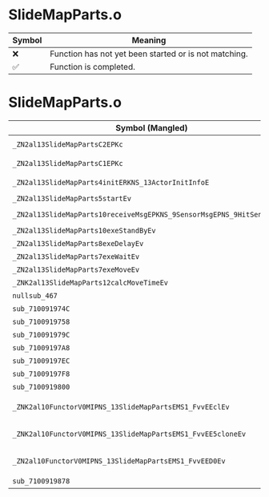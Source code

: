 # SlideMapParts.o
| Symbol | Meaning 
| ------------- | ------------- 
| :x: | Function has not yet been started or is not matching. 
| :white_check_mark: | Function is completed. 


# SlideMapParts.o
| Symbol (Mangled) | Symbol (Demangled) | Decompiled? |
| ------------- |  ------------- | ------------- |
| `_ZN2al13SlideMapPartsC2EPKc` | `al::SlideMapParts::SlideMapParts(char const*)` | :x: |
| `_ZN2al13SlideMapPartsC1EPKc` | `al::SlideMapParts::SlideMapParts(char const*)` | :x: |
| `_ZN2al13SlideMapParts4initERKNS_13ActorInitInfoE` | `al::SlideMapParts::init(al::ActorInitInfo const&)` | :x: |
| `_ZN2al13SlideMapParts5startEv` | `al::SlideMapParts::start(void)` | :x: |
| `_ZN2al13SlideMapParts10receiveMsgEPKNS_9SensorMsgEPNS_9HitSensorES5_` | `al::SlideMapParts::receiveMsg(al::SensorMsg const*,al::HitSensor *,al::HitSensor *)` | :x: |
| `_ZN2al13SlideMapParts10exeStandByEv` | `al::SlideMapParts::exeStandBy(void)` | :x: |
| `_ZN2al13SlideMapParts8exeDelayEv` | `al::SlideMapParts::exeDelay(void)` | :x: |
| `_ZN2al13SlideMapParts7exeWaitEv` | `al::SlideMapParts::exeWait(void)` | :x: |
| `_ZN2al13SlideMapParts7exeMoveEv` | `al::SlideMapParts::exeMove(void)` | :x: |
| `_ZNK2al13SlideMapParts12calcMoveTimeEv` | `al::SlideMapParts::calcMoveTime(void)const` | :x: |
| `nullsub_467` | `` | :x: |
| `sub_710091974C` | `` | :x: |
| `sub_7100919758` | `` | :x: |
| `sub_710091979C` | `` | :x: |
| `sub_71009197A8` | `` | :x: |
| `sub_71009197EC` | `` | :x: |
| `sub_71009197F8` | `` | :x: |
| `sub_7100919800` | `` | :x: |
| `_ZNK2al10FunctorV0MIPNS_13SlideMapPartsEMS1_FvvEEclEv` | `al::FunctorV0M<al::SlideMapParts *,void (al::SlideMapParts::*)(void)>::operator()(void)const` | :x: |
| `_ZNK2al10FunctorV0MIPNS_13SlideMapPartsEMS1_FvvEE5cloneEv` | `al::FunctorV0M<al::SlideMapParts *,void (al::SlideMapParts::*)(void)>::clone(void)const` | :x: |
| `_ZN2al10FunctorV0MIPNS_13SlideMapPartsEMS1_FvvEED0Ev` | `al::FunctorV0M<al::SlideMapParts *,void (al::SlideMapParts::*)(void)>::~FunctorV0M()` | :x: |
| `sub_7100919878` | `` | :x: |
